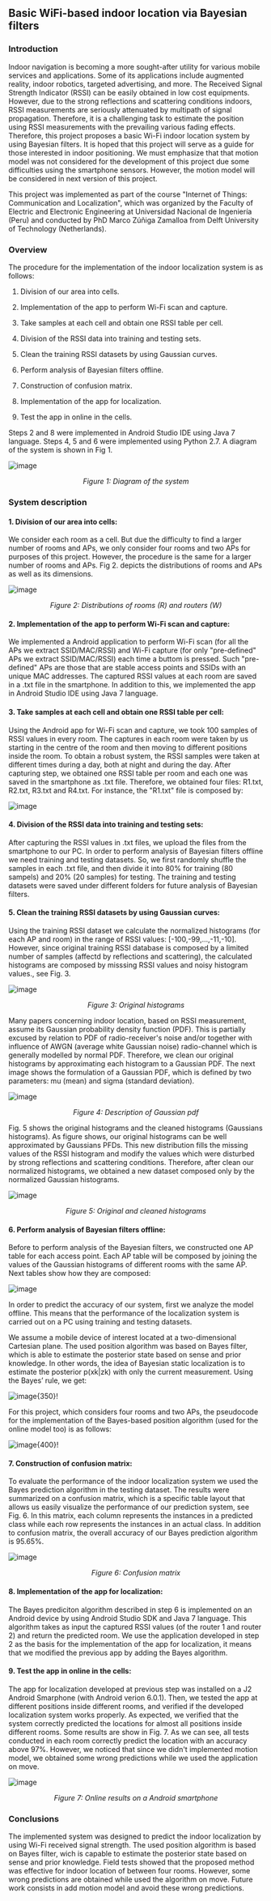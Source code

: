 
## Basic WiFi-based indoor location via Bayesian filters ##


### Introduction ###

Indoor navigation is becoming a more sought-after utility for various mobile services and applications. Some of its applications include augmented reality, indoor robotics, targeted advertising, and more. The Received Signal Strength Indicator (RSSI) can be easily obtained in low cost equipments. However, due to the strong reflections and scattering conditions indoors, RSSI measurements are seriously attenuated by multipath of signal propagation. Therefore, it is a challenging task to estimate the position using RSSI measurements with the prevailing various fading effects. Therefore, this project proposes a basic Wi-Fi indoor location system by using Bayesian filters. It is hoped that this project will serve as a guide for those interested in indoor positioning. We must emphasize that that motion model was not considered for the development of this project due some difficulties using the smartphone sensors. However, the motion model will be considered in next version of this project.

This project was implemented as part of the course "Internet of Things: Communication and Localization", which was organized by the Faculty of Electric and Electronic Engineering at Universidad Nacional de Ingeniería (Peru) and conducted by PhD Marco Zúñiga Zamalloa from Delft University of Technology (Netherlands).


### Overview ###

The procedure for the implementation of the indoor localization system is as follows:

1. Division of our area into cells.

2. Implementation of the app to perform Wi-Fi scan and capture.

3. Take samples at each cell and obtain one RSSI table per cell.

4. Division of the RSSI data into training and testing sets.

5. Clean the training RSSI datasets by using Gaussian curves.

6. Perform analysis of Bayesian filters offline.

7. Construction of confusion matrix.

8. Implementation of the app for localization.

9. Test the app in online in the cells.

Steps 2 and 8 were implemented in Android Studio IDE using Java 7 language. Steps 4, 5 and 6 were implemented using Python 2.7. A diagram of the system is shown in Fig 1.

![image](/posts/projects/basic-wifi-based-indoor-location-via-bayesian-filters/diagram.png)

<p style="text-align:center;"><i>Figure 1: Diagram of the system</i></p>


### System description ###


#### 1. Division of our area into cells: ####

We consider each room as a cell. But due the difficulty to find a larger number of rooms and APs, we only consider four rooms and two APs for purposes of this project. However, the procedure is the same for a larger number of rooms and APs. Fig 2. depicts the distributions of rooms and APs as well as its dimensions.

![image](/posts/projects/basic-wifi-based-indoor-location-via-bayesian-filters/rooms.png)

<p style="text-align:center;"><i>Figure 2: Distributions of rooms (R) and routers (W)</i></p>


#### 2. Implementation of the app to perform Wi-Fi scan and capture: ####

We implemented a Android application to perform Wi-Fi scan (for all the APs we extract SSID/MAC/RSSI) and Wi-Fi capture (for only "pre-defined" APs we extract SSID/MAC/RSSI) each time a buttom is pressed. Such "pre-defined" APs are those that are stable access points and SSIDs with an unique MAC addresses. The captured RSSI values at each room are saved in a .txt file in the smartphone. In addition to this, we implemented the app in Android Studio IDE using Java 7 language.


#### 3. Take samples at each cell and obtain one RSSI table per cell: ####

Using the Android app for Wi-Fi scan and capture, we took 100 samples of RSSI values in every room. The captures in each room were taken by us starting in the centre of the room and then moving to different positions inside the room. To obtain a robust system, the RSSI samples were taken at different times during a day, both at night and during the day. After capturing step, we obtained one RSSI table per room and each one was saved in the smartphone as .txt file. Therefore, we obtained four files: R1.txt, R2.txt, R3.txt and R4.txt. For instance, the "R1.txt" file is composed by:

![image](/posts/projects/basic-wifi-based-indoor-location-via-bayesian-filters/R1txt.png)


#### 4. Division of the RSSI data into training and testing sets: ####

After capturing the RSSI values in .txt files, we upload the files from the smartphone to our PC. In order to perform analysis of Bayesian filters offline we need training and testing datasets. So, we first randomly shuffle the samples in each .txt file, and then divide it into 80% for training (80 sampels) and 20% (20 samples) for testing. The training and testing datasets were saved under different folders for future analysis of Bayesian filters.


#### 5. Clean the training RSSI datasets by using Gaussian curves: ####

Using the training RSSI dataset we calculate the normalized histograms (for each AP and room) in the range of RSSI values: [-100,-99,...,-11,-10]. However, since original training RSSI database is composed by a limited number of samples (affectd by reflections and scattering), the calculated histograms are composed by misssing RSSI values and noisy histogram values., see Fig. 3.

![image](/posts/projects/basic-wifi-based-indoor-location-via-bayesian-filters/histograms0.png)

<p style="text-align:center;"><i>Figure 3: Original histograms</i></p>

Many papers concerning indoor location, based on RSSI measurement, assume its Gaussian probability density function (PDF). This is partially excused by
relation to PDF of radio-receiver's noise and/or together with influence of AWGN (average white Gaussian noise) radio-channel which is generally modelled by normal PDF. Therefore, we clean our original histograms by approximating each histogram to a Gaussian PDF. The next image shows the formulation of a Gaussian PDF, which is defined by two parameters: mu (mean) and sigma (standard deviation).

![image](/posts/projects/basic-wifi-based-indoor-location-via-bayesian-filters/gaussian.png)

<p style="text-align:center;"><i>Figure 4: Description of Gaussian pdf</i></p>

Fig. 5 shows the original histograms and the cleaned histograms (Gaussians histograms). As figure shows, our original histograms can be well approximated by Gaussians PFDs. This new distribution fills the missing values of the RSSI histogram and modify the values which were disturbed by strong reflections and scattering conditions. Therefore, after clean our normalized histograms, we obtained a new dataset composed only by the normalized Gaussian histograms.

![image](/posts/projects/basic-wifi-based-indoor-location-via-bayesian-filters/histograms1.png)

<p style="text-align:center;"><i>Figure 5: Original and cleaned histograms</i></p>


#### 6. Perform analysis of Bayesian filters offline: ####

Before to perform analysis of the Bayesian filters, we constructed one AP table for each access point. Each AP table will be composed by joining the values of the Gaussian histograms of different rooms with the same AP. Next tables show how they are composed:

![image](/posts/projects/basic-wifi-based-indoor-location-via-bayesian-filters/histogram_tables.png)

In order to predict the accuracy of our system, first we analyze the model offline. This means that the performance of the localization system is carried out on a PC using training and testing datasets.

We assume a mobile device of interest located at a two-dimensional Cartesian plane. The used position algorithm was based on Bayes filter, which is able to estimate the posterior state based on sense and prior knowledge. In other words, the idea of Bayesian static localization is to estimate the posterior p(xk|zk) with only the current measurement. Using the Bayes’ rule, we get:

![image](/posts/projects/basic-wifi-based-indoor-location-via-bayesian-filters/formula_bayes.png){350}!

For this project, which considers four rooms and two APs, the pseudocode for the implementation of the Bayes-based position algorithm (used for the online model too) is as follows:

![image](/posts/projects/basic-wifi-based-indoor-location-via-bayesian-filters/pseudocode_prediction.png){400}!


#### 7. Construction of confusion matrix: ####

To evaluate the performance of the indoor localization system we used the Bayes prediction algorithm in the testing dataset. The results were summarized on a confusion matrix, which is a specific table layout that allows us easily visualize the performance of our prediction system, see Fig. 6. In this matrix, each column represents the instances in a predicted class while each row represents the instances in an actual class. In addition to confusion matrix, the overall accuracy of our Bayes prediction algorithm is 95.65%.

![image](/posts/projects/basic-wifi-based-indoor-location-via-bayesian-filters/confusion_matrix.png)

<p style="text-align:center;"><i>Figure 6: Confusion matrix</i></p>


#### 8. Implementation of the app for localization: ####

The Bayes prediciton algorithm described in step 6 is implemented on an Android device by using Android Studio SDK and Java 7 language. This algorithm takes as input the captured RSSI values (of the router 1 and router 2) and return the predicted room. We use the application developed in step 2 as the basis for the implementation of the app for localization, it means that we modified the previous app by adding the Bayes algorithm.


#### 9. Test the app in online in the cells: ####

The app for localization developed at previous step was installed on a J2 Android Smarphone (with Android verion 6.0.1). Then, we tested the app at different positions inside different rooms, and verified if the developed localization system works properly. As expected, we verified that the system correctly predicted the locations for almost all positions inside different rooms. Some results are show in Fig. 7. As we can see, all tests conducted in each room correctly predict the location with an accuracy above 97%. However, we noticed that since we didn't implemented motion model, we obtained some wrong predictions while we used the application on move.

![image](/posts/projects/basic-wifi-based-indoor-location-via-bayesian-filters/results.png)

<p style="text-align:center;"><i>Figure 7: Online results on a Android smartphone</i></p>


### Conclusions ###

The implemented system was designed to predict the indoor localization by using Wi-Fi received signal strength. The used position algorithm is based on Bayes filter, wich is capable to estimate the posterior state based on sense and prior knowledge. Field tests showed that the proposed method was effective for indoor location of between four rooms. However, some wrong predictions are obtained while used the algorithm on move. Future work consists in add motion model and avoid these wrong predictions.


